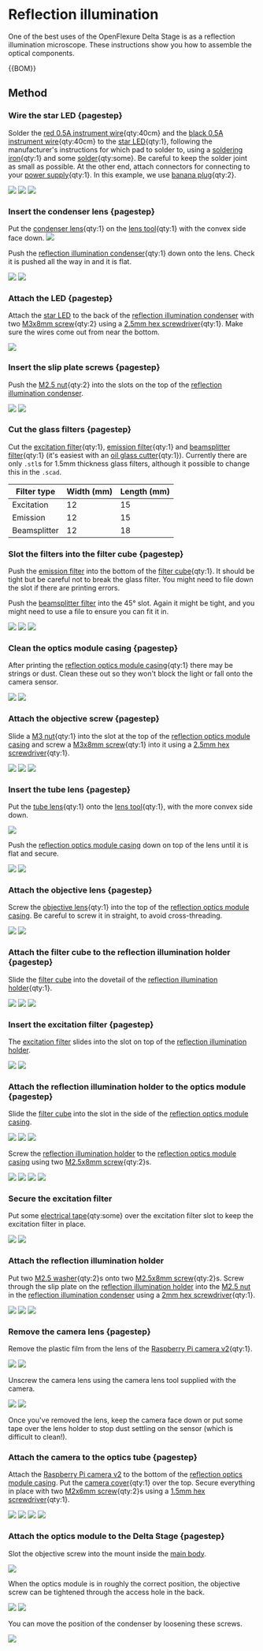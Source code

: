 # Reflection illumination

One of the best uses of the OpenFlexure Delta Stage is as a reflection illumination microscope.  These instructions show you how to assemble the optical components.

{{BOM}}

[M3x8mm screw]: "{cat:part}"
[M2.5x8mm screw]: "{cat:part}"
[M2.5 washer]: "{cat:part}"
[M2.5 nut]: "{cat:part}"
[M2x6mm screw]: "{cat:part}"
[M3 nut]: "{cat:part}"
[Raspberry Pi camera v2]: ../components/raspberry_pi_camera_v2.md "{cat:part}"
[objective lens]: ../components/objective_lens.md "{cat:part}"
[tube lens]: ../components/tube_lens.md "{cat:part}"
[camera cover]: ../models/picamera_2_cover.stl "{cat:3DPrinted}"
[lens tool]: ../models/lens_tool.stl "{cat:3DPrinted_tool}"
[reflection optics module casing]: ../models/optics_picamera2_rms_f50d13_beamsplitter_delta.stl "{cat:3DPrinted, note: Print in black.}"
[reflection illumination holder]: ../components/reflection_illumination.md#holder "{cat:3DPrinted, note: Print in black.}"
[reflection illumination condenser]: ../components/reflection_illumination.md#condenser "{cat:3DPrinted, note: Print in black.}"
[star LED]: ../components/star_LED.md "{cat:part}"
[red 0.5A instrument wire]: ../components/0_5A_instrument_wire.md#red "{cat:part}"
[black 0.5A instrument wire]: ../components/0_5A_instrument_wire.md#black "{cat:part}"
[solder]: "{cat:part}"
[power supply]: ../components/power_supply.md "{cat:part}"
[banana plug]: ../components/banana_plugs.md "{cat:part}" 
[condenser lens]: ../components/condenser_lens.md "{cat:part}"
[excitation filter]: ../components/glass_filters.md#excitation "{cat:part}"
[emission filter]: ../components/glass_filters.md#emission "{cat:part}"
[beamsplitter filter]: ../components/glass_filters.md#beamsplitter "{cat:part}"
[electrical tape]: "{cat:part}"
[filter cube]: ../models/fl_cube.stl "{cat:3DPrinted, note: Print in black.}"
[main body]: ../components/delta_stage_main_body.md "{cat:3DPrinted}"
[2.5mm hex screwdriver]: "{cat:tool}"
[2mm hex screwdriver]: "{cat:tool}"
[1.5mm hex screwdriver]: "{cat:tool}"


[oil glass cutter]: "{cat:tool}"
[soldering iron]: "{cat:tool}"

## Method

### Wire the star LED {pagestep}

Solder the [red 0.5A instrument wire]{qty:40cm} and the [black 0.5A instrument wire]{qty:40cm} to the [star LED]{qty:1}, following the manufacturer's instructions for which pad to solder to, using a [soldering iron]{qty:1} and some [solder]{qty:some}. Be careful to keep the solder joint as small as possible.  At the other end, attach connectors for connecting to your [power supply]{qty:1}.  In this example, we use [banana plug]{qty:2}.

![](../images/reflection_illumination/star_LED.jpg)
![](../images/reflection_illumination/star_LED_solder.jpg)
![](../images/reflection_illumination/star_LED_wires.jpg)

### Insert the condenser lens {pagestep}

Put the [condenser lens]{qty:1} on the [lens tool]{qty:1} with the convex side face down.
![](../images/reflection_illumination/condenser_lens.jpg)

Push the [reflection illumination condenser]{qty:1} down onto the lens.  Check it is pushed all the way in and it is flat.

![](../images/reflection_illumination/push_condenser.jpg)
![](../images/reflection_illumination/condenser_in_place.jpg)

### Attach the LED {pagestep}

Attach the [star LED] to the back of the [reflection illumination condenser] with two [M3x8mm screw]{qty:2} using a [2.5mm hex screwdriver]{qty:1}.  Make sure the wires come out from near the bottom.

![](../images/reflection_illumination/attach_led.jpg)

### Insert the slip plate screws {pagestep}

Push the [M2.5 nut]{qty:2} into the slots on the top of the [reflection illumination condenser].

![](../images/reflection_illumination/condenser_nut1.jpg)
![](../images/reflection_illumination/condenser_nut2.jpg)

### Cut the glass filters {pagestep}

Cut the [excitation filter]{qty:1}, [emission filter]{qty:1} and [beamsplitter filter]{qty:1} (it's easiest with an [oil glass cutter]{qty:1}). Currently there are only `.stl`s for 1.5mm thickness glass filters, although it possible to change this in the `.scad`.

|Filter type|Width (mm) | Length (mm) |
|-|-|-|
|Excitation | 12 | 15 |
|Emission | 12 | 15 |
|Beamsplitter | 12 | 18 |

### Slot the filters into the filter cube {pagestep}

Push the [emission filter] into the bottom of the [filter cube]{qty:1}.  It should be tight but be careful not to break the glass filter. You might need to file down the slot if there are printing errors.

Push the [beamsplitter filter] into the 45° slot. Again it might be tight, and you might need to use a file to ensure you can fit it in. 

![](../images/reflection_illumination/filter_cube1.jpg)
![](../images/reflection_illumination/filter_cube2.jpg)
![](../images/reflection_illumination/filter_cube3.jpg)


### Clean the optics module casing {pagestep}

After printing the [reflection optics module casing]{qty:1} there may be strings or dust.  Clean these out so they won't block the light or fall onto the camera sensor.

![](../images/reflection_illumination/clean_optics1.jpg)
![](../images/reflection_illumination/clean_optics2.jpg)

### Attach the objective screw {pagestep}

Slide a [M3 nut]{qty:1} into the slot at the top of the [reflection optics module casing] and screw a [M3x8mm screw]{qty:1} into it using a [2.5mm hex screwdriver]{qty:1}.

![](../images/reflection_illumination/objective_screw1.jpg)
![](../images/reflection_illumination/objective_screw2.jpg)
![](../images/reflection_illumination/objective_screw3.jpg)

### Insert the tube lens {pagestep}

Put the [tube lens]{qty:1} onto the [lens tool]{qty:1}, with the more convex side down.

![](../images/reflection_illumination/tube_lens1.jpg)

Push the [reflection optics module casing] down on top of the lens until it is flat and secure.

![](../images/reflection_illumination/tube_lens2.jpg)
![](../images/reflection_illumination/tube_lens3.jpg)

### Attach the objective lens {pagestep}

Screw the [objective lens]{qty:1} into the top of the [reflection optics module casing].  Be careful to screw it in straight, to avoid cross-threading.

![](../images/reflection_illumination/objective_lens1.jpg)
![](../images/reflection_illumination/objective_lens2.jpg)

### Attach the filter cube to the reflection illumination holder {pagestep}

Slide the [filter cube] into the dovetail of the [reflection illumination holder]{qty:1}.

![](../images/reflection_illumination/filter_cube_in_holder1.jpg)
![](../images/reflection_illumination/filter_cube_in_holder2.jpg)
![](../images/reflection_illumination/filter_cube_in_holder3.jpg)

### Insert the excitation filter {pagestep}

The [excitation filter] slides into the slot on top of the [reflection illumination holder].

![](../images/reflection_illumination/excitation1.jpg)
![](../images/reflection_illumination/excitation2.jpg)

### Attach the reflection illumination holder to the optics module {pagestep}

Slide the [filter cube] into the slot in the side of the [reflection optics module casing].

![](../images/reflection_illumination/filter_cube_in_optics1.jpg)
![](../images/reflection_illumination/filter_cube_in_optics2.jpg)
![](../images/reflection_illumination/filter_cube_in_optics3.jpg)

Screw the [reflection illumination holder] to the [reflection optics module casing] using two [M2.5x8mm screw]{qty:2}s.

![](../images/reflection_illumination/holder_screws1.jpg)
![](../images/reflection_illumination/holder_screws2.jpg)
![](../images/reflection_illumination/holder_screws3.jpg)
![](../images/reflection_illumination/holder_screws4.jpg)

### Secure the excitation filter

Put some [electrical tape]{qty:some} over the excitation filter slot to keep the excitation filter in place.

![](../images/reflection_illumination/excitation_tape1.jpg)
![](../images/reflection_illumination/excitation_tape2.jpg)

### Attach the reflection illumination holder

Put two [M2.5 washer]{qty:2}s onto two [M2.5x8mm screw]{qty:2}s.  Screw through the slip plate on the [reflection illumination holder] into the [M2.5 nut] in the [reflection illumination condenser] using a [2mm hex screwdriver]{qty:1}.  

![](../images/reflection_illumination/slip_plate_screws1.jpg)
![](../images/reflection_illumination/slip_plate_screws2.jpg)
![](../images/reflection_illumination/slip_plate_screws3.jpg)

### Remove the camera lens {pagestep}

Remove the plastic film from the lens of the [Raspberry Pi camera v2]{qty:1}.

![](../images/reflection_illumination/remove_film1.jpg)
![](../images/reflection_illumination/remove_film2.jpg)

Unscrew the camera lens using the camera lens tool supplied with the camera.

![](../images/reflection_illumination/lens_tool.jpg)
![](../images/reflection_illumination/open_camera.jpg)

Once you've removed the lens, keep the camera face down or put some tape over the lens holder to stop dust settling on the sensor (which is difficult to clean!).

### Attach the camera to the optics tube {pagestep}

Attach the [Raspberry Pi camera v2] to the bottom of the [reflection optics module casing]. Put the [camera cover]{qty:1} over the top.  Secure everything in place with two [M2x6mm screw]{qty:2}s using a [1.5mm hex screwdriver]{qty:1}.

![](../images/reflection_illumination/camera.jpg)
![](../images/reflection_illumination/camera_cover.jpg)
![](../images/reflection_illumination/camera_cover_screw1.jpg)
![](../images/reflection_illumination/camera_cover_screw2.jpg)

### Attach the optics module to the Delta Stage {pagestep}

Slot the objective screw into the mount inside the [main body].

![](../images/reflection_illumination/module_in_position1.jpg)

When the optics module is in roughly the correct position, the objective screw can be tightened through the access hole in the back.

![](../images/reflection_illumination/module_in_position2.jpg)
![](../images/reflection_illumination/module_in_position3.jpg)

You can move the position of the condenser by loosening these screws.

![](../images/reflection_illumination/module_in_position4.jpg)
